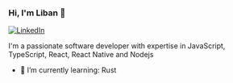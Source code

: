 ### Hi, I'm Liban 👋
[![LinkedIn](https://img.shields.io/badge/linkedin-%230077B5.svg?style=for-the-badge&logo=linkedin&logoColor=white)](https://www.linkedin.com/in/liban-mohamed-rage-722630208/)

I'm a passionate software developer with expertise in JavaScript, TypeScript, React, React Native and Nodejs

- 🌱 I’m currently learning: Rust






